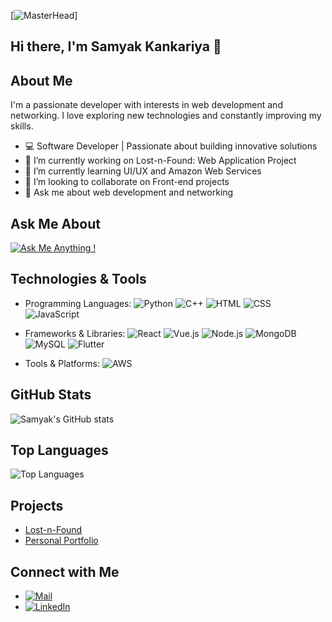 [![MasterHead](https://user-images.githubusercontent.com/10498744/210012254-234538ff-d198-48aa-8964-37e6fd45d227.gif)]
## Hi there, I'm Samyak Kankariya 👋

## About Me
I'm a passionate developer with interests in web development and networking. I love exploring new technologies and constantly improving my skills.

- 💻 Software Developer | Passionate about building innovative solutions
- 🔭 I’m currently working on Lost-n-Found: Web Application Project
- 🌱 I’m currently learning UI/UX and Amazon Web Services
- 👯 I’m looking to collaborate on Front-end projects
- 💬 Ask me about web development and networking

## Ask Me About
[![Ask Me Anything !](https://img.shields.io/badge/Ask%20Me-Anything-1abc9c.svg)](https://github.com/samyak-kankariya/samyak-kankariya/issues/new)
  
## Technologies & Tools
- Programming Languages: ![Python](https://img.shields.io/badge/-Python-3776AB?style=flat&logo=python&logoColor=white) ![C++](https://img.shields.io/badge/-C%2B%2B-00599C?style=flat&logo=c%2B%2B&logoColor=white) ![HTML](https://img.shields.io/badge/-HTML5-E34F26?style=flat&logo=html5&logoColor=white) ![CSS](https://img.shields.io/badge/-CSS3-1572B6?style=flat&logo=css3&logoColor=white) ![JavaScript](https://img.shields.io/badge/-JavaScript-F7DF1E?style=flat&logo=javascript&logoColor=black)

- Frameworks & Libraries: ![React](https://img.shields.io/badge/-React-61DAFB?style=flat&logo=react&logoColor=white) ![Vue.js](https://img.shields.io/badge/-Vue.js-4FC08D?style=flat&logo=vue.js&logoColor=white) ![Node.js](https://img.shields.io/badge/-Node.js-339933?style=flat&logo=node.js&logoColor=white) ![MongoDB](https://img.shields.io/badge/-MongoDB-47A248?style=flat&logo=mongodb&logoColor=white) ![MySQL](https://img.shields.io/badge/-MySQL-4479A1?style=flat&logo=mysql&logoColor=white) ![Flutter](https://img.shields.io/badge/-Flutter-02569B?style=flat&logo=flutter&logoColor=white)

- Tools & Platforms:  ![AWS](https://img.shields.io/badge/-AWS-232F3E?style=flat&logo=amazonaws&logoColor=white)


## GitHub Stats
![Samyak's GitHub stats](https://github-readme-stats.vercel.app/api?username=Samyak-kankariya&show_icons=true&theme=radical)

## Top Languages
![Top Languages](https://github-readme-stats.vercel.app/api/top-langs/?username=Samyak-kankariya&layout=compact&theme=radical)

## Projects
- [Lost-n-Found](https://github.com/Samyak-kankariya/web-application)
- [Personal Portfolio](https://github.com/Samyak-kankariya/portfolio)

## Connect with Me
- [![Mail](https://img.shields.io/badge/Email-samyak%20kankariya-blue?style=flat&logo=gmail&logoColor=white)](mailto:samyakkankariya0011@gmail.com)
- [![LinkedIn](https://img.shields.io/badge/LinkedIn-samyak%20kankariya-blue?style=flat&logo=linkedin&logoColor=white)](https://linkedin.com/in/samyak-kankariya)
